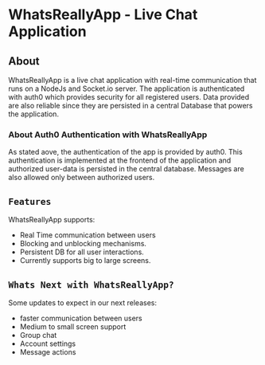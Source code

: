 # WhatsReallyApp - Live Chat Application

## About
WhatsReallyApp is a live chat application with real-time communication that runs on a NodeJs and Socket.io server.
The application is authenticated with auth0 which provides security for all registered users. Data provided are also reliable since they are persisted in a central Database that powers the application. 

### About Auth0 Authentication with WhatsReallyApp
As stated aove, the authentication of the app is provided by auth0. This authentication is implemented at the frontend of the application and authorized user-data is persisted in the central database.
Messages are also allowed only between authorized users. 

## `Features`
WhatsReallyApp supports:
- Real Time communication between users
- Blocking and unblocking mechanisms.
- Persistent DB for all user interactions.
- Currently supports big to large screens.

## `Whats Next with WhatsReallyApp?`
Some updates to expect in our next releases: 
- faster communication between users
- Medium to small screen support
- Group chat
- Account settings
- Message actions
